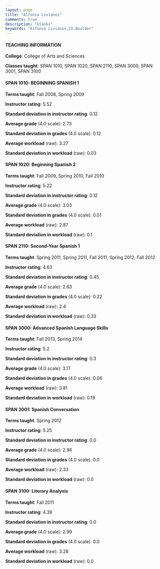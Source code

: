 ```yaml
---
layout: page
title: "Alfonso Livianos" 
comments: true
description: "blanks"
keywords: "Alfonso Livianos,CU,Boulder"
---
```

<head>
<script src="https://ajax.googleapis.com/ajax/libs/jquery/2.1.3/jquery.min.js"></script>
<script src="https://dl.dropboxusercontent.com/s/pc42nxpaw1ea4o9/highcharts.js?dl=0"></script>
<!-- <script src="../assets/js/highcharts.js"></script> -->
<style type="text/css">@font-face {
	font-family: "Bebas Neue";
	src: url(https://www.filehosting.org/file/details/544349/BebasNeue Regular.otf) format("opentype");
	}
	h1.Bebas { 
		font-family: "Bebas Neue", Verdana, Tahoma;
	}
</style>
</head>
	   
#### TEACHING INFORMATION

**College**: College of Arts and Sciences

**Classes taught**: SPAN 1010, SPAN 1020, SPAN 2110, SPAN 3000, SPAN 3001, SPAN 3100

#### SPAN 1010: BEGINNING SPANISH 1

**Terms taught**: Fall 2008, Spring 2009

**Instructor rating**: 5.52

**Standard deviation in instructor rating**: 0.12

**Average grade** (4.0 scale): 2.73

**Standard deviation in grades** (4.0 scale): 0.12

**Average workload** (raw): 3.27

**Standard deviation in workload** (raw): 0.03

#### SPAN 1020: Beginning Spanish 2

**Terms taught**: Fall 2009, Spring 2010, Fall 2010

**Instructor rating**: 5.22

**Standard deviation in instructor rating**: 0.12

**Average grade** (4.0 scale): 3.03

**Standard deviation in grades** (4.0 scale): 0.01

**Average workload** (raw): 2.87

**Standard deviation in workload** (raw): 0.1

#### SPAN 2110: Second-Year Spanish 1

**Terms taught**: Spring 2011, Spring 2011, Fall 2011, Spring 2012, Fall 2012

**Instructor rating**: 4.63

**Standard deviation in instructor rating**: 0.45

**Average grade** (4.0 scale): 2.63

**Standard deviation in grades** (4.0 scale): 0.22

**Average workload** (raw): 2.4

**Standard deviation in workload** (raw): 0.33

#### SPAN 3000: Advanced Spanish Language Skills

**Terms taught**: Fall 2013, Spring 2014

**Instructor rating**: 5.2

**Standard deviation in instructor rating**: 0.3

**Average grade** (4.0 scale): 3.17

**Standard deviation in grades** (4.0 scale): 0.06

**Average workload** (raw): 3.81

**Standard deviation in workload** (raw): 0.19

#### SPAN 3001: Spanish Conversation

**Terms taught**: Spring 2012

**Instructor rating**: 5.25

**Standard deviation in instructor rating**: 0.0

**Average grade** (4.0 scale): 2.98

**Standard deviation in grades** (4.0 scale): 0.0

**Average workload** (raw): 2.33

**Standard deviation in workload** (raw): 0.0

#### SPAN 3100: Literary Analysis

**Terms taught**: Fall 2011

**Instructor rating**: 4.39

**Standard deviation in instructor rating**: 0.0

**Average grade** (4.0 scale): 2.99

**Standard deviation in grades** (4.0 scale): 0.0

**Average workload** (raw): 3.28

**Standard deviation in workload** (raw): 0.0

